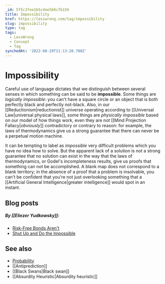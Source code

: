 ```yaml
---
_id: 5f5c37ee1b5cdee568cfb156
title: Impossibility
href: https://lesswrong.com/tag/impossibility
slug: impossibility
type: tag
tags:
  - LessWrong
  - Concept
  - Tag
synchedAt: '2022-08-29T11:13:20.708Z'
---
```

# Impossibility

Careful use of language dictates that we distinguish between several senses in which something can be said to be **impossible**. Some things are _logically impossible_: you can't have a square circle or an object that is both perfectly black and perfectly not-black. Also, in our [[Reductionism|reductionist]] universe operating according to [[Universal Law|universal physical laws]], some things are _physically impossible_ based on our model of how things work, even they are not [[Mind Projection Fallacy|_obviously_]] contradictory or contrary to reason: for example, the laws of thermodynamics give us a strong guarantee that there can never be a perpetual motion machine.

It can be tempting to label as _impossible_ very difficult problems which you have no idea how to solve. But the apparent lack of a solution is not a strong guarantee that no solution can exist in the way that the laws of thermodynamics, or Godel's incompleteness results, give us proofs that something can not be accomplished. A blank map does not correspond to a blank territory; in the absence of a proof that a problem is insolvable, you can't be confident that you're not just overlooking something that a [[Artificial General Intelligence|greater intelligence]] would spot in an instant.

## Blog posts

##### By [[Eliezer Yudkowsky]]:

- [Risk-Free Bonds Aren't](http://lesswrong.com/lw/hy/riskfree_bonds_arent/)
- [Shut Up and Do the Impossible](http://lesswrong.com/lw/up/shut_up_and_do_the_impossible/)

## See also

- [Probability](https://wiki.lesswrong.com/wiki/Probability)
- [[Antiprediction]]
- [[Black Swans|Black swan]]
- [[Absurdity Heuristic|Absurdity heuristic]]